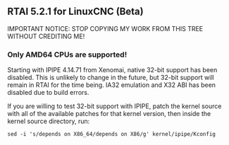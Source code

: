 ## RTAI 5.2.1 for LinuxCNC (Beta)

IMPORTANT NOTICE: STOP COPYING MY WORK FROM THIS TREE WITHOUT CREDITING ME!

### Only AMD64 CPUs are supported!

Starting with IPIPE 4.14.71 from Xenomai, native 32-bit support has been disabled.
This is unlikely to change in the future, but 32-bit support will remain in RTAI for the time being.
IA32 emulation and X32 ABI has been disabled due to build errors.

If you are willing to test 32-bit support with IPIPE, patch the kernel source with all of the
available patches for that kernel version, then inside the kernel source directory, run:

`sed -i 's/depends on X86_64/depends on X86/g' kernel/ipipe/Kconfig`
